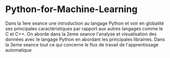 # Python-for-Machine-Learning

Dans la 1ere seance une introduction au langage Python et voir en globalité ses principales caractéristiques par rapport aux autres langages comme le C et C++. On aborde dans la 2eme seance l'analyse et visualisation des données avec le langage Python en abordant les principales librairies. Dans la 3eme seance tout ce qui concerne le flux de travail de l'apprentissage automatique
